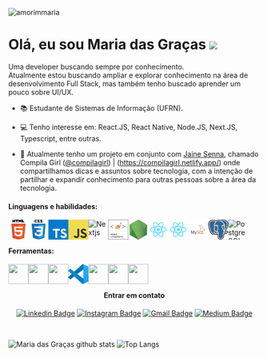 <p align="left"> <img src="https://komarev.com/ghpvc/?username=amorimmaria" alt="amorimmaria" /> </p>

# Olá, eu sou Maria das Graças <img src = "https://media.giphy.com/media/hvRJCLFzcasrR4ia7z/giphy.gif" width = "25px"> 

Uma developer buscando sempre por conhecimento.</br>
Atualmente estou buscando ampliar e explorar conhecimento na área de desenvolvimento Full Stack, mas também tenho buscado aprender um pouco sobre UI/UX.

- 📚 Estudante de Sistemas de Informação (UFRN).
- 💻 Tenho interesse em: React.JS, React Native, Node.JS, Next.JS, Typescript, entre outras.

- 🥅  Atualmente tenho um projeto em conjunto com <a href="https://github.com/jainesenna" target="_blank">Jaine Senna</a>, chamado Compila Girl (<a href="https://www.instagram.com/compilagirl/" target="_blank">@compilagirl</a>) | (<a href="https://compilagirl.netlify.app/" target="_blank">https://compilagirl.netlify.app/</a>) onde compartilhamos dicas e assuntos sobre tecnologia, com a intenção de partilhar e expandir conhecimento para outras pessoas sobre a área da tecnologia.

#### Linguagens e habilidades:
<img align="left" alt="HTML5" width="40" height="40" src="https://raw.githubusercontent.com/github/explore/80688e429a7d4ef2fca1e82350fe8e3517d3494d/topics/html/html.png" />

<img align="left" alt="CSS3" width="40" height="40" src="https://raw.githubusercontent.com/github/explore/80688e429a7d4ef2fca1e82350fe8e3517d3494d/topics/css/css.png" />

<img align="left" alt="Typescript" width="40" height="40" src="https://raw.githubusercontent.com/github/explore/80688e429a7d4ef2fca1e82350fe8e3517d3494d/topics/typescript/typescript.png" />

<img align="left" alt="JavaScript" width="40" height="40" src="https://raw.githubusercontent.com/github/explore/80688e429a7d4ef2fca1e82350fe8e3517d3494d/topics/javascript/javascript.png" />

<img align="left" alt="Nextjs" width="40" height="40" src="https://i.ytimg.com/vi/X3W-YFe2_io/maxresdefault.jpg" />

<img align="left" alt="Styled Components" width="40" height="40" src="https://raw.githubusercontent.com/github/explore/80688e429a7d4ef2fca1e82350fe8e3517d3494d/topics/styled-components/styled-components.png" />

<img align="left" alt="Node.js" width="40" height="40" src="https://raw.githubusercontent.com/github/explore/80688e429a7d4ef2fca1e82350fe8e3517d3494d/topics/nodejs/nodejs.png" />

<img align="left" alt="ReactJS" width="40" height="40" src="https://raw.githubusercontent.com/github/explore/80688e429a7d4ef2fca1e82350fe8e3517d3494d/topics/react/react.png" />

<img align="left" alt="React Native" width="40" height="40" src="https://raw.githubusercontent.com/github/explore/80688e429a7d4ef2fca1e82350fe8e3517d3494d/topics/react-native/react-native.png" />

<img align="left" alt="MySQL" width="40" height="40" src="https://raw.githubusercontent.com/github/explore/80688e429a7d4ef2fca1e82350fe8e3517d3494d/topics/mysql/mysql.png" />

<img align="left" alt="PostgreSQL" width="40" height="40" src="https://raw.githubusercontent.com/github/explore/80688e429a7d4ef2fca1e82350fe8e3517d3494d/topics/postgresql/postgresql.png" />

<img align="left" alt="PostgreSQL" width="40" height="40" src="https://www.vectorlogo.zone/logos/jestjsio/jestjsio-icon.svg" />

<br />
<br />

#### Ferramentas:
<img align="left" width="40" height="40"  src="https://www.vectorlogo.zone/logos/git-scm/git-scm-icon.svg">

<img align="left" width="40" height="40" src="https://www.vectorlogo.zone/logos/github/github-icon.svg" />

<img align="left" width="40" height="40" src="https://www.vectorlogo.zone/logos/linux/linux-icon.svg" />

<img align="left" alt="Visual Studio Code" width="40" height="40" src="https://raw.githubusercontent.com/github/explore/80688e429a7d4ef2fca1e82350fe8e3517d3494d/topics/visual-studio-code/visual-studio-code.png" />

<img align="left" width="40" height="40" src="https://www.vectorlogo.zone/logos/docker/docker-official.svg" />

<img align="left" width="40" height="40" src="https://raw.githubusercontent.com/gilbarbara/logos/master/logos/insomnia.svg" />

<img align="left" width="40" height="40" src="https://www.vectorlogo.zone/logos/figma/figma-icon.svg"    />

<br />
<br />
<div align="center">
  <h4>Entrar em contato</h4>
</div>

<div align="center">

  [![Linkedin Badge](https://img.shields.io/badge/-LinkedIn-blue?style=flat-square&logo=Linkedin&logoColor=white&link=https://www.linkedin.com/in/maria-amorim/)](https://www.linkedin.com/in/maria-amorim/) 
  [![Instagram Badge](https://img.shields.io/badge/-Instagram-purple?style=flat-square&logo=Instagram&logoColor=white&link=https://www.instagram.com/maria.das.gracas95/)](https://www.instagram.com/maria.das.gracas95/)
  [![Gmail Badge](https://img.shields.io/badge/-Gmail-c14438?style=flat-square&logo=Gmail&logoColor=white&link=mailto:mariadasgracasdiasamorim@gmail.com)](mailto:mariadasgracasdiasamorim@gmail.com)
  [![Medium Badge](https://img.shields.io/badge/-Medium-000?style=flat-square&logo=Medium&logoColor=white&&link=https://medium.com/@mariadasgracasdiasamorim)](https://medium.com/@mariadasgracasdiasamorim)
  
</div>

<br />

![Maria das Graças github stats](https://github-readme-stats.vercel.app/api?username=amorimmaria&show_icons=true&icon_color=5E1F64&bg_color=30,e96443,904e95&title_color=5E1F64&text_color=fff)
![Top Langs](https://github-readme-stats.vercel.app/api/top-langs/?username=amorimmaria&show_icons=true&icon_color=5E1F64&bg_color=30,e96443,904e95&title_color=5E1F64&text_color=fff)
